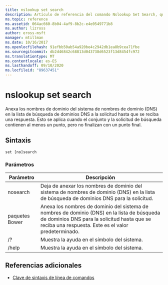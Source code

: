 ```yaml
---
title: nslookup set search
description: Artículo de referencia del comando Nslookup Set Search, que anexa los nombres de dominio del sistema de nombres de dominio (DNS) en la lista de búsqueda de dominios DNS a la solicitud hasta que se recibe una respuesta.
ms.topic: reference
ms.assetid: 064ac660-8b04-4af9-8b2c-e4e0549771b8
ms.author: lizross
author: eross-msft
manager: mtillman
ms.date: 10/16/2017
ms.openlocfilehash: 91efbb50ab54a920be4c2942db1ea8b9cea71fbe
ms.sourcegitcommit: db2d46842c68813d043738d6523f13d8454fc972
ms.translationtype: MT
ms.contentlocale: es-ES
ms.lasthandoff: 09/10/2020
ms.locfileid: "89637451"
---
```

# <a name="nslookup-set-search"></a>nslookup set search

Anexa los nombres de dominio del sistema de nombres de dominio (DNS) en la lista de búsqueda de dominios DNS a la solicitud hasta que se reciba una respuesta. Esto se aplica cuando el conjunto y la solicitud de búsqueda contienen al menos un punto, pero no finalizan con un punto final.

## <a name="syntax"></a>Sintaxis

```
set [no]search
```

### <a name="parameters"></a>Parámetros

| Parámetro | Descripción |
| --------- | ----------- |
| nosearch | Deja de anexar los nombres de dominio del sistema de nombres de dominio (DNS) en la lista de búsqueda de dominios DNS para la solicitud. |
| paquetes Bower | Anexa los nombres de dominio del sistema de nombres de dominio (DNS) en la lista de búsqueda de dominios DNS para la solicitud hasta que se reciba una respuesta. Este es el valor predeterminado. |
| /? | Muestra la ayuda en el símbolo del sistema. |
| /help | Muestra la ayuda en el símbolo del sistema. |

## <a name="additional-references"></a>Referencias adicionales

- [Clave de sintaxis de línea de comandos](command-line-syntax-key.md)
